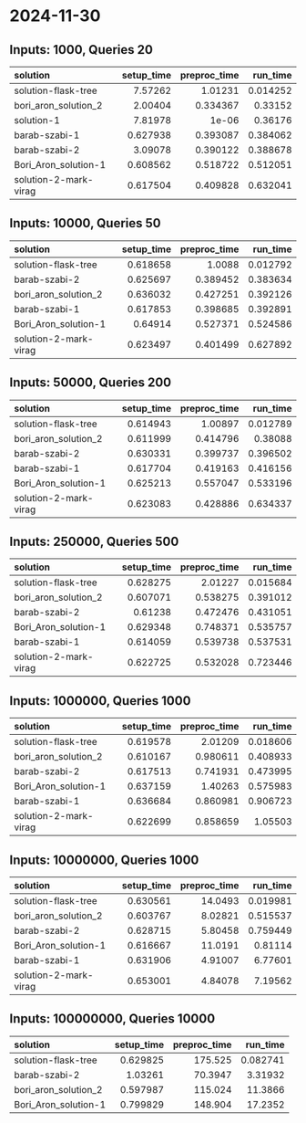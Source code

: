 # 2024-11-30

## Inputs: 1000, Queries 20

| solution              |   setup_time |   preproc_time |   run_time |
|:----------------------|-------------:|---------------:|-----------:|
| solution-flask-tree   |     7.57262  |       1.01231  |   0.014252 |
| bori_aron_solution_2  |     2.00404  |       0.334367 |   0.33152  |
| solution-1            |     7.81978  |       1e-06    |   0.36176  |
| barab-szabi-1         |     0.627938 |       0.393087 |   0.384062 |
| barab-szabi-2         |     3.09078  |       0.390122 |   0.388678 |
| Bori_Aron_solution-1  |     0.608562 |       0.518722 |   0.512051 |
| solution-2-mark-virag |     0.617504 |       0.409828 |   0.632041 |

## Inputs: 10000, Queries 50

| solution              |   setup_time |   preproc_time |   run_time |
|:----------------------|-------------:|---------------:|-----------:|
| solution-flask-tree   |     0.618658 |       1.0088   |   0.012792 |
| barab-szabi-2         |     0.625697 |       0.389452 |   0.383634 |
| bori_aron_solution_2  |     0.636032 |       0.427251 |   0.392126 |
| barab-szabi-1         |     0.617853 |       0.398685 |   0.392891 |
| Bori_Aron_solution-1  |     0.64914  |       0.527371 |   0.524586 |
| solution-2-mark-virag |     0.623497 |       0.401499 |   0.627892 |

## Inputs: 50000, Queries 200

| solution              |   setup_time |   preproc_time |   run_time |
|:----------------------|-------------:|---------------:|-----------:|
| solution-flask-tree   |     0.614943 |       1.00897  |   0.012789 |
| bori_aron_solution_2  |     0.611999 |       0.414796 |   0.38088  |
| barab-szabi-2         |     0.630331 |       0.399737 |   0.396502 |
| barab-szabi-1         |     0.617704 |       0.419163 |   0.416156 |
| Bori_Aron_solution-1  |     0.625213 |       0.557047 |   0.533196 |
| solution-2-mark-virag |     0.623083 |       0.428886 |   0.634337 |

## Inputs: 250000, Queries 500

| solution              |   setup_time |   preproc_time |   run_time |
|:----------------------|-------------:|---------------:|-----------:|
| solution-flask-tree   |     0.628275 |       2.01227  |   0.015684 |
| bori_aron_solution_2  |     0.607071 |       0.538275 |   0.391012 |
| barab-szabi-2         |     0.61238  |       0.472476 |   0.431051 |
| Bori_Aron_solution-1  |     0.629348 |       0.748371 |   0.535757 |
| barab-szabi-1         |     0.614059 |       0.539738 |   0.537531 |
| solution-2-mark-virag |     0.622725 |       0.532028 |   0.723446 |

## Inputs: 1000000, Queries 1000

| solution              |   setup_time |   preproc_time |   run_time |
|:----------------------|-------------:|---------------:|-----------:|
| solution-flask-tree   |     0.619578 |       2.01209  |   0.018606 |
| bori_aron_solution_2  |     0.610167 |       0.980611 |   0.408933 |
| barab-szabi-2         |     0.617513 |       0.741931 |   0.473995 |
| Bori_Aron_solution-1  |     0.637159 |       1.40263  |   0.575983 |
| barab-szabi-1         |     0.636684 |       0.860981 |   0.906723 |
| solution-2-mark-virag |     0.622699 |       0.858659 |   1.05503  |

## Inputs: 10000000, Queries 1000

| solution              |   setup_time |   preproc_time |   run_time |
|:----------------------|-------------:|---------------:|-----------:|
| solution-flask-tree   |     0.630561 |       14.0493  |   0.019981 |
| bori_aron_solution_2  |     0.603767 |        8.02821 |   0.515537 |
| barab-szabi-2         |     0.628715 |        5.80458 |   0.759449 |
| Bori_Aron_solution-1  |     0.616667 |       11.0191  |   0.81114  |
| barab-szabi-1         |     0.631906 |        4.91007 |   6.77601  |
| solution-2-mark-virag |     0.653001 |        4.84078 |   7.19562  |

## Inputs: 100000000, Queries 10000

| solution             |   setup_time |   preproc_time |   run_time |
|:---------------------|-------------:|---------------:|-----------:|
| solution-flask-tree  |     0.629825 |       175.525  |   0.082741 |
| barab-szabi-2        |     1.03261  |        70.3947 |   3.31932  |
| bori_aron_solution_2 |     0.597987 |       115.024  |  11.3866   |
| Bori_Aron_solution-1 |     0.799829 |       148.904  |  17.2352   |